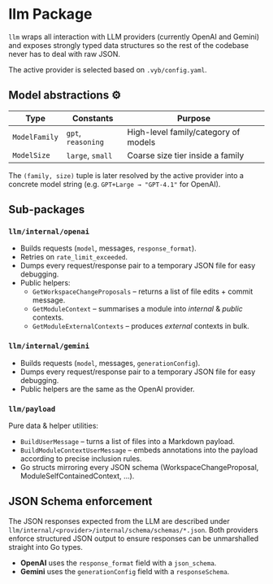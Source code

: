 # llm Package

`llm` wraps all interaction with LLM providers (currently OpenAI and Gemini)
and exposes strongly typed data structures so the rest of the codebase never
has to deal with raw JSON.

The active provider is selected based on `.vyb/config.yaml`.

## Model abstractions ⚙️

| Type           | Constants                | Purpose                              |
|----------------|--------------------------|--------------------------------------|
| `ModelFamily`  | `gpt`, `reasoning`       | High-level family/category of models |
| `ModelSize`    | `large`, `small`         | Coarse size tier inside a family     |

The `(family, size)` tuple is later resolved by the active provider into a
concrete model string (e.g. `GPT+Large → "GPT-4.1"` for OpenAI).

## Sub-packages

### `llm/internal/openai`

* Builds requests (`model`, messages, `response_format`).
* Retries on `rate_limit_exceeded`.
* Dumps every request/response pair to a temporary JSON file for easy
debugging.
* Public helpers:
  * `GetWorkspaceChangeProposals` – returns a list of file edits + commit
    message.
  * `GetModuleContext` – summarises a module into *internal* & *public*
    contexts.
  * `GetModuleExternalContexts` – produces *external* contexts in bulk.

### `llm/internal/gemini`

* Builds requests (`model`, messages, `generationConfig`).
* Dumps every request/response pair to a temporary JSON file for easy
debugging.
* Public helpers are the same as the OpenAI provider.

### `llm/payload`

Pure data & helper utilities:

* `BuildUserMessage` – turns a list of files into a Markdown payload.
* `BuildModuleContextUserMessage` – embeds annotations into the payload
  according to precise inclusion rules.
* Go structs mirroring every JSON schema (WorkspaceChangeProposal,
  ModuleSelfContainedContext, …).

## JSON Schema enforcement

The JSON responses expected from the LLM are described under
`llm/internal/<provider>/internal/schema/schemas/*.json`. Both providers
enforce structured JSON output to ensure responses can be unmarshalled
straight into Go types.

* **OpenAI** uses the `response_format` field with a `json_schema`.
* **Gemini** uses the `generationConfig` field with a `responseSchema`.
